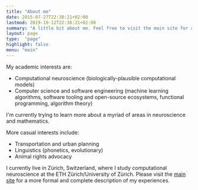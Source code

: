 ```yaml
---
title: "About me"
date: 2015-07-27T22:38:21+02:00
lastmod: 2019-10-12T22:38:21+02:00
summary: "A little bit about me. Feel free to visit the main site for a little bit more about me." 
layout: page
type:  "page"
highlight: false
menu: "main"
---
```


My academic interests are:

* Computational neuroscience (biologically-plausible computational models)
* Computer science and software engineering (machine learning algorithms, software tooling and open-source ecosystems, functional programming, algorithm theory)

I'm currently trying to learn more about a myriad of areas in neuroscience and mathematics.

More casual interests include:

* Transportation and urban planning
* Linguistics (phonetics, evolutionary)
* Animal rights advocacy

I currently live in Zürich, Switzerland, where I study computational neuroscience at the ETH Zürich/University of Zürich. Please visit the [main site](https://vinayh.com) for a more formal and complete description of my experiences.
